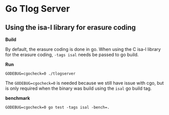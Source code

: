 # Go Tlog Server

## Using the isa-l library for erasure coding

**Build**

By default, the erasure coding is done in go.
When using the C isa-l library for the erasure coding, `-tags isal` needs be passed to go build.

**Run**

```
GODEBUG=cgocheck=0 ./tlogserver
```

The `GODEBUG=cgocheck=0` is needed because we still have issue with cgo,
but is only required when the binary was build using the `isal` go build tag.

**benchmark**
```
GODEBUG=cgocheck=0 go test -tags isal -bench=.
```
